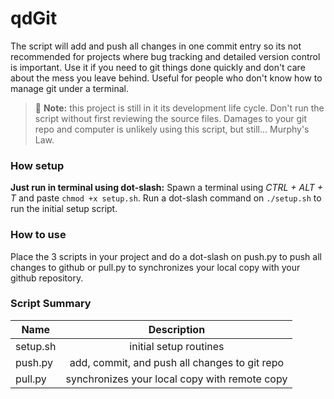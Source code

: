 <!-- https://github.com/adam-p/markdown-here/wiki/Markdown-Cheatsheet -->
<!-- https://stackedit.io/editor -->
<!-- http://www.emoji-cheat-sheet.com/ -->

qdGit
=================
The script will add and push all changes in one commit entry so its not recommended for projects where bug tracking and detailed version control is important. Use it if you need to git things done quickly and don't care about the mess you leave behind. Useful for people who don't know how to manage git under a terminal.

> :paperclip: **Note:** this project is still in it its development life cycle. Don't run the script without first reviewing the source files. Damages to your git repo and computer is unlikely using this script, but still... Murphy's Law.


### How setup
<b>Just run in terminal using dot-slash:</b> Spawn a terminal using <i>CTRL + ALT + T</i> and paste `chmod +x setup.sh`. Run a dot-slash command on `./setup.sh` to run the initial setup script.

### How to use
Place the 3 scripts in your project and do a dot-slash on push.py to push all changes to github or pull.py to synchronizes your local copy with your github repository.


### Script Summary

|  Name        | Description           |
| ------------- |:--------------------:|
| setup.sh   | initial setup routines |
| push.py      | add, commit, and push all changes to git repo |
| pull.py      | synchronizes your local copy with remote copy |
